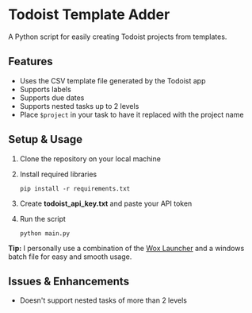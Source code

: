 # Todoist Template Adder

A Python script for easily creating Todoist projects from templates.

## Features

- Uses the CSV template file generated by the Todoist app
- Supports labels
- Supports due dates
- Supports nested tasks up to 2 levels
- Place `$project` in your task to have it replaced with the project name

## Setup & Usage

1. Clone the repository on your local machine

2. Install required libraries

   ```
   pip install -r requirements.txt
   ```

3. Create **todoist_api_key.txt** and paste your API token

4. Run the script

   ```
   python main.py
   ```

**Tip:** I personally use a combination of the [Wox Launcher](http://www.wox.one/) and a windows batch file for easy and smooth usage.

## Issues & Enhancements

- Doesn't support nested tasks of more than 2 levels
